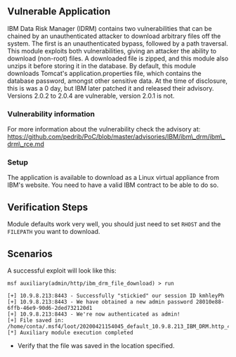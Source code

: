## Vulnerable Application

IBM Data Risk Manager (IDRM) contains two vulnerabilities that can be chained by an unauthenticated attacker to download arbitrary files off the system.
The first is an unauthenticated bypass, followed by a path traversal.
This module exploits both vulnerabilities, giving an attacker the ability to download (non-root) files.
A downloaded file is zipped, and this module also unzips it before storing it in the database.
By default, this module downloads Tomcat's application.properties file, which contains the database password, amongst other sensitive data.
At the time of disclosure, this is was a 0 day, but IBM later patched it and released their advisory. 
Versions 2.0.2 to 2.0.4 are vulnerable, version 2.0.1 is not.

### Vulnerability information
For more information about the vulnerability check the advisory at:
https://github.com/pedrib/PoC/blob/master/advisories/IBM/ibm\_drm/ibm\_drm\_rce.md

### Setup

The application is available to download as a Linux virtual appliance from IBM's website. You need to have a valid IBM contract to be able to do so.

## Verification Steps

Module defaults work very well, you should just need to set `RHOST` and the `FILEPATH` you want to download.

## Scenarios

A successful exploit will look like this:

```
msf auxiliary(admin/http/ibm_drm_file_download) > run

[+] 10.9.8.213:8443 - Successfully "stickied" our session ID kmhleyPh
[+] 10.9.8.213:8443 - We have obtained a new admin password 28010e88-6ffb-46e9-90d6-2ded732120d1
[+] 10.9.8.213:8443 - We're now authenticated as admin!
[+] File saved in: /home/conta/.msf4/loot/20200421154045_default_10.9.8.213_IBM_DRM.http_402604.bin
[*] Auxiliary module execution completed
```

- Verify that the file was saved in the location specified.
